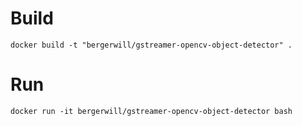 # Build
```
docker build -t "bergerwill/gstreamer-opencv-object-detector" .
```

# Run
```
docker run -it bergerwill/gstreamer-opencv-object-detector bash
```
